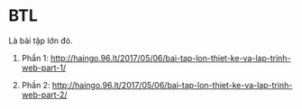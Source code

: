 # BTL
Là bài tập lớn đó.

1. Phần 1: http://haingo.96.lt/2017/05/06/bai-tap-lon-thiet-ke-va-lap-trinh-web-part-1/

2. Phần 2: http://haingo.96.lt/2017/05/06/bai-tap-lon-thiet-ke-va-lap-trinh-web-part-2/
